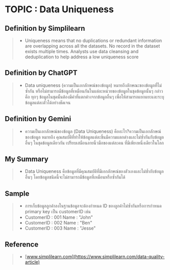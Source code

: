 # TOPIC : Data Uniqueness
## Definition by Simplilearn
> - Uniqueness means that no duplications or redundant information are overlapping across all the datasets. No record in the dataset exists multiple times. Analysts use data cleansing and deduplication to help address a low uniqueness score

## Definition by ChatGPT
> - Data uniqueness (ความเป็นเอกลักษณ์ของข้อมูล) หมายถึงลักษณะของข้อมูลที่ไม่ซ้ำกัน หรือไม่สามารถมีข้อมูลที่เหมือนกันในแต่ละหน่วยของข้อมูลในชุดข้อมูลนั้นๆ กล่าวคือ ทุกๆ ข้อมูลในชุดนั้นต้องมีค่าที่แตกต่างจากข้อมูลอื่นๆ เพื่อให้สามารถแยกแยะและระบุข้อมูลแต่ละตัวได้อย่างชัดเจน

## Definition by Gemini
> - ความเป็นเอกลักษณ์ของข้อมูล (Data Uniqueness) คืออะไร?ความเป็นเอกลักษณ์ของข้อมูล หมายถึง คุณสมบัติที่ทำให้ข้อมูลแต่ละชิ้นมีความแตกต่างและไม่ซ้ำกันกับข้อมูลอื่นๆ ในชุดข้อมูลเดียวกัน เปรียบเสมือนลายนิ้วมือของแต่ละคน ที่มีเพียงหนึ่งเดียวในโลก

## My Summary
> - Data Uniqueness คือข้อมูลที่มีคุณสมบัติที่มีเอกลักษณ์ของตัวเองและไม่ซ้ำกับข้อมูลอื่นๆ โดยข้อมูลชนิดนี้จะไม่สามารถมีข้อมูลที่เหมือนหรือซ้ำกันได้

## Sample
> - การเก็บข้อมูลลูกค้าลงในฐานข้อมูลจะต้องกำหนด ID ของลูกค้าไม่ซ้ำกันหรือการกำหนด primary key เป็น customerID เช่น
> - CustomerID : 001        Name : "John"
> - CustomerID : 002        Name : "Ben"
> - CustomerID : 003        Name : "Jesse"

## Reference
> - [www.simplilearn.com](https://www.simplilearn.com/data-quality-article)
